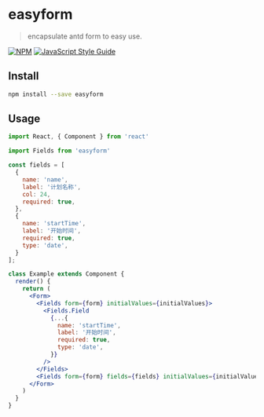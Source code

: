 # easyform

> encapsulate antd form to easy use.

[![NPM](https://img.shields.io/npm/v/easyform.svg)](https://www.npmjs.com/package/easyform) [![JavaScript Style Guide](https://img.shields.io/badge/code_style-standard-brightgreen.svg)](https://standardjs.com)

## Install

```bash
npm install --save easyform
```

## Usage

```jsx
import React, { Component } from 'react'

import Fields from 'easyform'

const fields = [
  {
    name: 'name',
    label: '计划名称',
    col: 24,
    required: true,
  },
  {
    name: 'startTime',
    label: '开始时间',
    required: true,
    type: 'date',
  }
];

class Example extends Component {
  render() {
    return (
      <Form>
        <Fields form={form} initialValues={initialValues}>
          <Fields.Field
            {...{
              name: 'startTime',
              label: '开始时间',
              required: true,
              type: 'date',
            }}
          />
        </Fields>
        <Fields form={form} fields={fields} initialValues={initialValues} />
      </Form>
    )
  }
}
```
